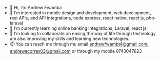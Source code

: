 - 👋 Hi, I’m Andrew Fwamba
- 👀 I’m interested in mobile design and development, web development, rest APIs, and API integrations, node express, react native, react js, php-laravel
- 🌱 I’m currently learning online banking integrations, Laravel, react js
- 💞️ I’m looking to collaborate on easing the way of life through technology am also improving my skills and learning new technologies.
- 📫 You can reach me through mu email andrewfwamba1@gmail.com, andrewecorrex03@gmail.com or through my mobile 0743047823

<!---
andrewfwamba/andrewfwamba is a ✨ special ✨ repository because its `README.md` (this file) appears on your GitHub profile.
You can click the Preview link to take a look at your changes.
--->
